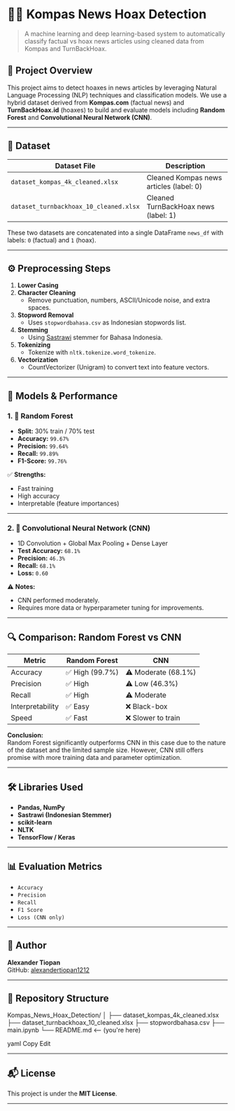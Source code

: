 # 🕵️‍♂️ Kompas News Hoax Detection

> A machine learning and deep learning-based system to automatically classify factual vs hoax news articles using cleaned data from Kompas and TurnBackHoax.

## 📌 Project Overview

This project aims to detect hoaxes in news articles by leveraging Natural Language Processing (NLP) techniques and classification models. We use a hybrid dataset derived from **Kompas.com** (factual news) and **TurnBackHoax.id** (hoaxes) to build and evaluate models including **Random Forest** and **Convolutional Neural Network (CNN)**.

---

## 📂 Dataset

| Dataset File                       | Description                                 |
|-----------------------------------|---------------------------------------------|
| `dataset_kompas_4k_cleaned.xlsx`  | Cleaned Kompas news articles (label: 0)     |
| `dataset_turnbackhoax_10_cleaned.xlsx` | Cleaned TurnBackHoax news (label: 1)    |

These two datasets are concatenated into a single DataFrame `news_df` with labels: `0` (factual) and `1` (hoax).

---

## ⚙️ Preprocessing Steps

1. **Lower Casing**
2. **Character Cleaning**
   - Remove punctuation, numbers, ASCII/Unicode noise, and extra spaces.
3. **Stopword Removal**
   - Uses `stopwordbahasa.csv` as Indonesian stopwords list.
4. **Stemming**
   - Using [Sastrawi](https://github.com/har07/PySastrawi) stemmer for Bahasa Indonesia.
5. **Tokenizing**
   - Tokenize with `nltk.tokenize.word_tokenize`.
6. **Vectorization**
   - CountVectorizer (Unigram) to convert text into feature vectors.

---

## 🤖 Models & Performance

### 1. 🌲 Random Forest

- **Split:** 30% train / 70% test
- **Accuracy:** `99.67%`
- **Precision:** `99.64%`
- **Recall:** `99.89%`
- **F1-Score:** `99.76%`

✅ **Strengths:**
- Fast training
- High accuracy
- Interpretable (feature importances)

---

### 2. 🧠 Convolutional Neural Network (CNN)

- 1D Convolution + Global Max Pooling + Dense Layer
- **Test Accuracy:** `68.1%`
- **Precision:** `46.3%`
- **Recall:** `68.1%`
- **Loss:** `0.60`

⚠️ **Notes:**
- CNN performed moderately.
- Requires more data or hyperparameter tuning for improvements.

---

## 🔍 Comparison: Random Forest vs CNN

| Metric       | Random Forest | CNN       |
|--------------|----------------|-----------|
| Accuracy     | ✅ High (99.7%) | ⚠️ Moderate (68.1%) |
| Precision    | ✅ High         | ⚠️ Low (46.3%) |
| Recall       | ✅ High         | ⚠️ Moderate |
| Interpretability | ✅ Easy     | ❌ Black-box |
| Speed        | ✅ Fast         | ❌ Slower to train |

**Conclusion:**  
Random Forest significantly outperforms CNN in this case due to the nature of the dataset and the limited sample size. However, CNN still offers promise with more training data and parameter optimization.

---

## 🛠️ Libraries Used

- **Pandas, NumPy**
- **Sastrawi (Indonesian Stemmer)**
- **scikit-learn**
- **NLTK**
- **TensorFlow / Keras**

---

## 📊 Evaluation Metrics

- `Accuracy`
- `Precision`
- `Recall`
- `F1 Score`
- `Loss (CNN only)`

---

## 👤 Author

**Alexander Tiopan**  
GitHub: [alexandertiopan1212](https://github.com/alexandertiopan1212)

---

## 📁 Repository Structure

Kompas_News_Hoax_Detection/ │ ├── dataset_kompas_4k_cleaned.xlsx ├── dataset_turnbackhoax_10_cleaned.xlsx ├── stopwordbahasa.csv ├── main.ipynb └── README.md <-- (you're here)

yaml
Copy
Edit

---

## 📬 License

This project is under the **MIT License**.

---

